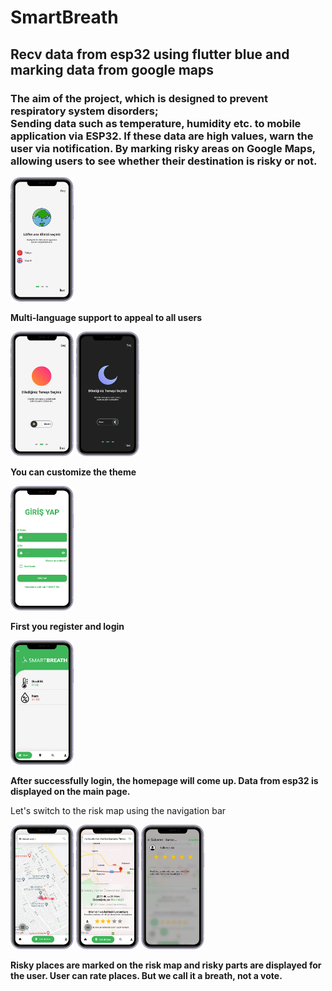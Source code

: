 # SmartBreath
## Recv data from esp32 using flutter blue and marking data from google maps
### The aim of the project, which is designed to prevent respiratory system disorders;</br>Sending data such as temperature, humidity etc. to mobile application via ESP32. If these data are high values, warn the user via notification. By marking risky areas on Google Maps, allowing users to see whether their destination is risky or not.

<img src="https://github.com/kadirgulluoglu/SmartBreath/blob/main/Flutter%20SmartBreath/assets/screenshots/o3.png" width=20% height=20%>

**Multi-language support to appeal to all users**

<img src="https://github.com/kadirgulluoglu/SmartBreath/blob/main/Flutter%20SmartBreath/assets/screenshots/o2.png" width=20% height=20%> <img src="https://github.com/kadirgulluoglu/SmartBreath/blob/main/Flutter%20SmartBreath/assets/screenshots/o1.png" width=20% height=20%>

**You can customize the theme**

<img src="https://github.com/kadirgulluoglu/SmartBreath/blob/main/Flutter%20SmartBreath/assets/screenshots/giris.png" width=20% height=20%>

**First you register and login**

<img src="https://github.com/kadirgulluoglu/SmartBreath/blob/main/Flutter%20SmartBreath/assets/screenshots/home1.png" width=20% height=20%>

**After successfully login, the homepage will come up. Data from esp32 is displayed on the main page.**

Let's switch to the risk map using the navigation bar

<img src="https://github.com/kadirgulluoglu/SmartBreath/blob/main/Flutter%20SmartBreath/assets/screenshots/r3.png" width=20% height=20%> <img src="https://github.com/kadirgulluoglu/SmartBreath/blob/main/Flutter%20SmartBreath/assets/screenshots/r2.png" width=20% height=20%> <img src="https://github.com/kadirgulluoglu/SmartBreath/blob/main/Flutter%20SmartBreath/assets/screenshots/r1.png" width=20% height=20%>

**Risky places are marked on the risk map and risky parts are displayed for the user. User can rate places. But we call it a breath, not a vote.**
